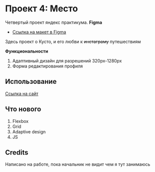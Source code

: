 # Проект 4: Место

Четвертый проект яндекс практикума.
**Figma**

* [Ссылка на макет в Figma](https://www.figma.com/file/StZjf8HnoeLdiXS7dYrLAh/JavaScript.-Sprint-4)


Здесь проект о Кусто, и его любви к ~~инстаграму~~ путешествиям


**Функциональности**

1. Адаптивный дизайн для разрешений 320px-1280px
2. Форма редактирования профиля


## Использование
[Ссылка на сайт](https://skati.github.io/mesto/)

## Что нового

1. Flexbox
2. Grid
3. Adaptive design
4. JS


## Credits

Написано на работе, пока начальник не видит чем я тут занимаюсь
